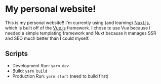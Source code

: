 # My personal website!

This is my personal website!! I'm currently using (and learning) [Nuxt.js](https://nuxtjs.org/), which is built off of the [Vue.js](https://vuejs.org/) framework. I chose to use Vue because I needed a simple templating framework and Nuxt because it manages SSR and SEO much better than I could myself.

## Scripts

* Development Run: `yarn dev`
* Build: `yarn build`
* Production Run: `yarn start` (need to build first)
